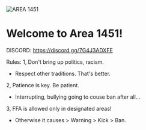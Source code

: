 ![AREA 1451](https://github.com/Powerforce00/Area1451/assets/145535983/f751eaac-3d43-458d-84f0-fabf2b4711b5)
# Welcome to Area 1451!
DISCORD: https://discord.gg/7G4J3ADXFE

Rules:
1, Don't bring up politics, racism.
- Respect other traditions. That's better.

2, Patience is key. Be patient.
- Interrupting, bullying going to couse ban after all...

3, FFA is allowed only in designated areas!
- Otherwise it causes > Warning > Kick > Ban.
